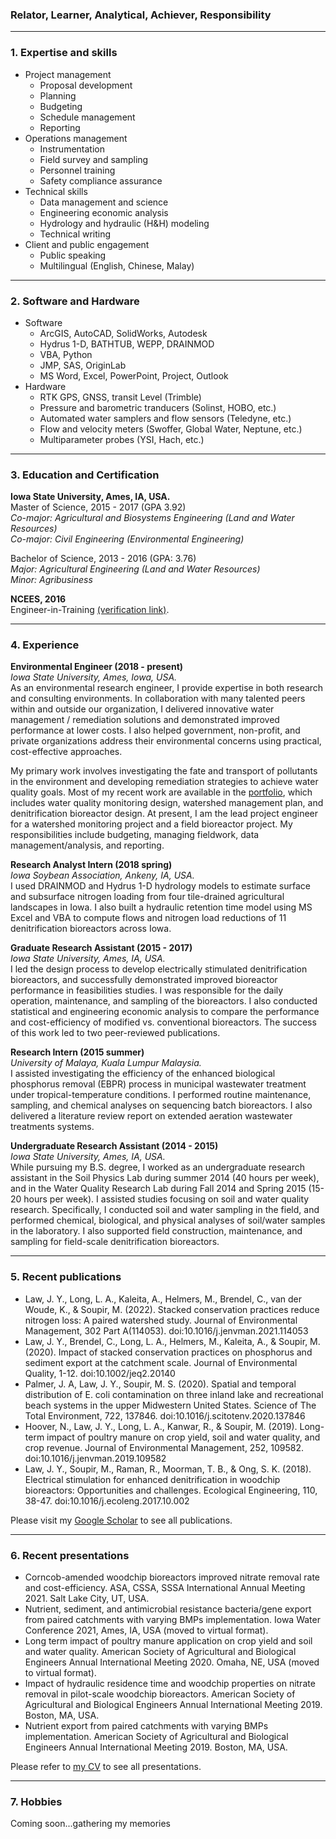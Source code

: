### Relator, Learner, Analytical, Achiever, Responsibility

---

### 1. Expertise and skills
- Project management
   -  Proposal development
   -  Planning
   -  Budgeting
   -  Schedule management
   -  Reporting
- Operations management
   - Instrumentation 
   - Field survey and sampling
   - Personnel training
   - Safety compliance assurance
- Technical skills
   - Data management and science
   - Engineering economic analysis
   - Hydrology and hydraulic (H&H) modeling 
   - Technical writing
- Client and public engagement
   - Public speaking
   - Multilingual (English, Chinese, Malay)

---

### 2. Software and Hardware
- Software
   - ArcGIS, AutoCAD, SolidWorks, Autodesk
   - Hydrus 1-D, BATHTUB, WEPP, DRAINMOD
   - VBA, Python
   - JMP, SAS, OriginLab
   - MS Word, Excel, PowerPoint, Project, Outlook
- Hardware
  - RTK GPS, GNSS, transit Level (Trimble)
  - Pressure and barometric tranducers (Solinst, HOBO, etc.)
  - Automated water samplers and flow sensors (Teledyne, etc.)
  - Flow and velocity meters (Swoffer, Global Water, Neptune, etc.)
  - Multiparameter probes (YSI, Hach, etc.)

---

### 3. Education and Certification
__Iowa State University, Ames, IA, USA.__ <br>
Master of Science, 2015 - 2017 (GPA 3.92) <br>
_Co-major: Agricultural and Biosystems Engineering (Land and Water Resources) <br>
Co-major: Civil Engineering (Environmental Engineering)_ <br> 

Bachelor of Science, 2013 - 2016 (GPA: 3.76) <br>
_Major: Agricultural Engineering (Land and Water Resources) <br>
Minor: Agribusiness_ <br> 

__NCEES, 2016__ <br>
Engineer-in-Training <a href="https://account.ncees.org/rn/1653761-901097-c6e1990" target="_blank" rel="noopener noreferrer">(verification link)</a>.

---

### 4. Experience
__Environmental Engineer (2018 - present)__ <br>
_Iowa State University, Ames, Iowa, USA._ <br>
As an environmental research engineer, I provide expertise in both research and consulting environments. In collaboration with many talented peers within and outside our organization, I delivered innovative water management / remediation solutions and demonstrated improved performance at lower costs. I also helped government, non-profit, and private organizations address their environmental concerns using practical, cost-effective approaches. <br>

My primary work involves investigating the fate and transport of pollutants in the environment and developing remediation strategies to achieve water quality goals. Most of my recent work are available in the <a href="/pdf/Ji Yeow Law - Portfolio.pdf " target="_blank" rel="noopener noreferrer">portfolio</a>, which includes water quality monitoring design, watershed management plan, and denitrification bioreactor design. At present, I am the lead project engineer for a watershed monitoring project and a field bioreactor project. My responsibilities include budgeting, managing fieldwork, data management/analysis, and reporting.

__Research Analyst Intern (2018 spring)__ <br>
_Iowa Soybean Association, Ankeny, IA, USA._ <br>
I used DRAINMOD and Hydrus 1-D hydrology models to estimate surface and subsurface nitrogen loading from four tile-drained agricultural landscapes in Iowa. I also built a hydraulic retention time model using MS Excel and VBA to compute flows and nitrogen load reductions of 11 denitrification bioreactors across Iowa.

__Graduate Research Assistant (2015 - 2017)__ <br>
_Iowa State University, Ames, IA, USA._ <br>
I led the design process to develop electrically stimulated denitrification bioreactors, and successfully demonstrated improved bioreactor performance in feasibilities studies. I was responsible for the daily operation, maintenance, and sampling of the bioreactors. I also conducted statistical and engineering economic analysis to compare the performance and cost-efficiency of modified vs. conventional bioreactors. The success of this work led to two peer-reviewed publications.
 
__Research Intern (2015 summer)__ <br>
_University of Malaya, Kuala Lumpur Malaysia._ <br>
I assisted investigating the efficiency of the enhanced biological phosphorus removal (EBPR) process in municipal wastewater treatment under tropical-temperature conditions. I performed routine maintenance, sampling, and chemical analyses on sequencing batch bioreactors. I also delivered a literature review report on extended aeration wastewater treatments systems.

__Undergraduate Research Assistant (2014 - 2015)__ <br>
_Iowa State University, Ames, IA, USA._ <br>
While pursuing my B.S. degree, I worked as an undergraduate research assistant in the Soil Physics Lab during summer 2014 (40 hours per week), and in the Water Quality Research Lab during Fall 2014 and Spring 2015 (15-20 hours per week). I assisted studies focusing on soil and water quality research. Specifically, I  conducted soil and water sampling in the field, and performed chemical, biological, and physical analyses of soil/water samples in the laboratory. I also supported field construction, maintenance, and sampling for field-scale denitrification bioreactors.

---

### 5. Recent publications
-	Law, J. Y., Long, L. A., Kaleita, A., Helmers, M., Brendel, C., van der Woude, K., & Soupir, M. (2022). Stacked conservation practices reduce nitrogen loss: A paired watershed study. Journal of Environmental Management, 302 Part A(114053). doi:10.1016/j.jenvman.2021.114053 <br>
-	Law, J. Y., Brendel, C., Long, L. A., Helmers, M., Kaleita, A., & Soupir, M. (2020). Impact of stacked conservation practices on phosphorus and sediment export at the catchment scale. Journal of Environmental Quality, 1-12. doi:10.1002/jeq2.20140 <br>
-	Palmer, J. A, Law, J. Y., Soupir, M. S. (2020). Spatial and temporal distribution of E. coli contamination on three inland lake and recreational beach systems in the upper Midwestern United States. Science of The Total Environment, 722, 137846. doi:10.1016/j.scitotenv.2020.137846 <br>
-	Hoover, N., Law, J. Y., Long, L. A., Kanwar, R., & Soupir, M. (2019). Long-term impact of poultry manure on crop yield, soil and water quality, and crop revenue. Journal of Environmental Management, 252, 109582. doi:10.1016/j.jenvman.2019.109582 <br>
-	Law, J. Y., Soupir, M., Raman, R., Moorman, T. B., & Ong, S. K. (2018). Electrical stimulation for enhanced denitrification in woodchip bioreactors: Opportunities and challenges. Ecological Engineering, 110, 38-47. doi:10.1016/j.ecoleng.2017.10.002 <br>

Please visit my <a href="https://scholar.google.com/citations?hl=en&user=WJfo4p8AAAAJ" target="_blank" rel="noopener noreferrer">Google Scholar</a> to see all publications.

---

### 6. Recent presentations
-	Corncob-amended woodchip bioreactors improved nitrate removal rate and cost-efficiency. ASA, CSSA, SSSA International Annual Meeting 2021. Salt Lake City, UT, USA. <br>
-	Nutrient, sediment, and antimicrobial resistance bacteria/gene export from paired catchments with varying BMPs implementation. Iowa Water Conference 2021, Ames, IA, USA (moved to virtual format). <br>
-	Long term impact of poultry manure application on crop yield and soil and water quality. American Society of Agricultural and Biological Engineers Annual International Meeting 2020. Omaha, NE, USA (moved to virtual format). <br>
-	Impact of hydraulic residence time and woodchip properties on nitrate removal in pilot-scale woodchip bioreactors. American Society of Agricultural and Biological Engineers Annual International Meeting 2019. Boston, MA, USA. <br>
-	Nutrient export from paired catchments with varying BMPs implementation. American Society of Agricultural and Biological Engineers Annual International Meeting 2019. Boston, MA, USA. <br>

Please refer to <a href="/pdf/Ji Yeow Law - CV.pdf " target="_blank" rel="noopener noreferrer">my CV</a> to see all presentations.

---

### 7. Hobbies
Coming soon...gathering my memories
